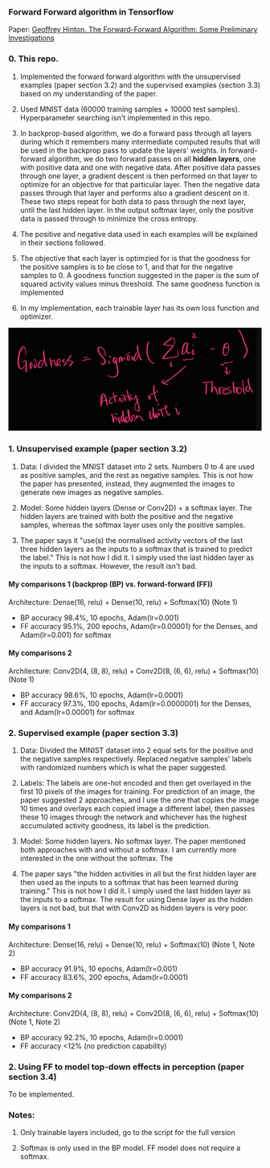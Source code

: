 ### Forward Forward algorithm in Tensorflow

Paper: [Geoffrey Hinton. The Forward-Forward Algorithm: Some Preliminary Investigations](https://www.cs.toronto.edu/~hinton/FFA13.pdf)

### 0. This repo.
1. Implemented the forward forward algorithm with the unsupervised examples (paper section 3.2) and the supervised examples (section 3.3) based on my understanding of the paper.

2. Used MNIST data (60000 training samples + 10000 test samples). Hyperparameter searching isn't implemented in this repo.

3. In backprop-based algorithm, we do a forward pass through all layers during which it remembers many intermediate computed results that will be used in the backprop pass to update the layers' weights. In forward-forward algorithm, we do two forward passes on all **hidden layers**, one with positive data and one with negative data. After positive data passes through one layer, a gradient descent is then performed on that layer to optimize for an objective for that particular layer. Then the negative data passes through that layer and performs also a gradient descent on it. These two steps repeat for both data to pass through the next layer, until the last hidden layer. In the output softmax layer, only the positive data is passed through to minimize the cross entropy.

4. The positive and negative data used in each examples will be explained in their sections followed.

5. The objective that each layer is optimzied for is that the goodness for the positive samples is to be close to 1, and that for the negative samples to 0. A goodness function suggested in the paper is the sum of squared activity values minus threshold. The same goodness function is implemented

6. In my implementation, each trainable layer has its own loss function and optimizer.

![goodness function](./images/goodness_function.png)

### 1. Unsupervised example (paper section 3.2)
1. Data: I divided the MNIST dataset into 2 sets. Numbers 0 to 4 are used as positive samples, and the rest as negative samples. This is not how the paper has presented, instead, they augmented the images to generate new images as negative samples.

2. Model: Some hidden layers (Dense or Conv2D) + a softmax layer. The hidden layers are trained with both the positive and the negative samples, whereas the softmax layer uses only the positive samples.

3. The paper says it "use(s) the normalised activity vectors of the last three hidden layers as the inputs to a softmax that is trained to predict the label." This is not how I did it. I simply used the last hidden layer as the inputs to a softmax. However, the result isn't bad.

#### My comparisons 1 (backprop (BP) vs. forward-forward (FF))
Architecture: Dense(16, relu) + Dense(10, relu) + Softmax(10) (Note 1)

- BP accuracy 98.4%,  10 epochs, Adam(lr=0.001)
- FF accuracy 95.1%, 200 epochs, Adam(lr=0.00001) for the Denses, and Adam(lr=0.001) for softmax

#### My comparisons 2
Architecture: Conv2D(4, (8, 8), relu) + Conv2D(8, (6, 6), relu) + Softmax(10) (Note 1)

- BP accuracy 98.6%,  10 epochs, Adam(lr=0.0001)
- FF accuracy 97.3%, 100 epochs, Adam(lr=0.0000001) for the Denses, and Adam(lr=0.00001) for softmax

### 2. Supervised example (paper section 3.3)
1. Data: Divided the MINIST dataset into 2 equal sets for the positive and the negative samples respectively. Replaced negative samples' labels with randomized numbers which is what the paper suggested.

2. Labels: The labels are one-hot encoded and then get overlayed in the first 10 pixels of the images for training. For prediction of an image, the paper suggested 2 approaches, and I use the one that copies the image 10 times and overlays each copied image a different label, then passes these 10 images through the network and whichever has the highest accumulated activity goodness, its label is the prediction.

3. Model: Some hidden layers. No softmax layer. The paper mentioned both approaches with and without a softmax. I am currently more interested in the one without the softmax. The 

4. The paper says "the hidden activities in all but the first hidden layer are then used as the inputs to a softmax that has been learned during training." This is not how I did it. I simply used the last hidden layer as the inputs to a softmax. The result for using Dense layer as the hidden layers is not bad, but that with Conv2D as hidden layers is very poor.

#### My comparisons 1
Architecture: Dense(16, relu) + Dense(10, relu) + Softmax(10) (Note 1, Note 2)

- BP accuracy 91.9%,  10 epochs, Adam(lr=0.001)
- FF accuracy 83.6%, 200 epochs, Adam(lr=0.0001)

#### My comparisons 2
Architecture: Conv2D(4, (8, 8), relu) + Conv2D(8, (6, 6), relu) + Softmax(10) (Note 1, Note 2)

- BP accuracy 92.2%,  10 epochs, Adam(lr=0.0001)
- FF accuracy <12% (no prediction capability)

### 2. Using FF to model top-down effects in perception (paper section 3.4)
To be implemented.

### Notes:
1. Only trainable layers included, go to the script for the full version

2. Softmax is only used in the BP model. FF model does not require a softmax. 







